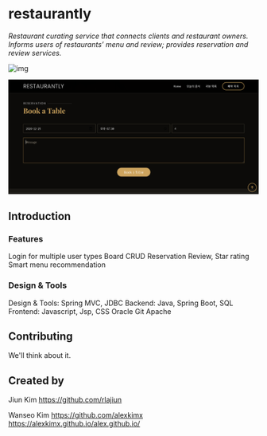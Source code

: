 # restaurantly
*Restaurant curating service that connects clients and restaurant owners. Informs users of restaurants’ menu and review; provides reservation and review services.*

![img](images/screenshot.png)

![img](images/screenshot2.png)

## Introduction

### Features


Login for multiple user types
Board CRUD
Reservation
Review, Star rating
Smart menu recommendation


### Design & Tools

Design & Tools:
Spring MVC, JDBC
Backend: Java,  Spring Boot, SQL 
Frontend: Javascript, Jsp, CSS
Oracle
Git
Apache


## Contributing

We'll think about it.

## Created by

Jiun Kim 
https://github.com/rlajiun

Wanseo Kim
https://github.com/alexkimx
https://alexkimx.github.io/alex.github.io/
